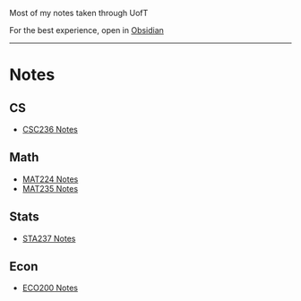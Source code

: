 
Most of my notes taken through UofT

For the best experience, open in [Obsidian](https://obsidian.md/)

---
# Notes
## CS
- [CSC236 Notes](CS/CSC236/CSC236%20Notes.md)
## Math
- [MAT224 Notes](Math/MAT224%20Notes/MAT224%20Notes.md)
- [MAT235 Notes](Math/MAT235%20Notes/MAT235%20Notes.md)

## Stats
- [STA237 Notes](Stats/STA237%20Notes/STA237%20Notes.md)

## Econ
- [ECO200 Notes](Econ/ECO200%20Notes/ECO200%20Notes.md)
